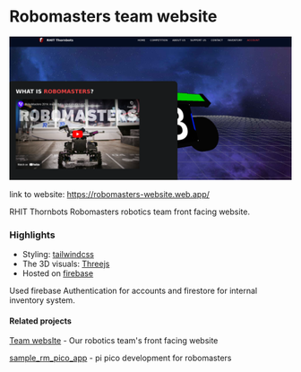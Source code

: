 # Robomasters team website

![website image](final_proj_img.png)

link to website: https://robomasters-website.web.app/

RHIT Thornbots Robomasters robotics team front facing website.

### Highlights
* Styling: [tailwindcss](https://tailwindcss.com/)  
* The 3D visuals: [Threejs](https://threejs.org/)  
* Hosted on [firebase](https://firebase.google.com/)

Used firebase Authentication for accounts and firestore for internal inventory 
system.

#### Related projects
[Team websIte](https://robomasters-website.web.app/) - Our robotics team's front facing website

[sample_rm_pico_app](https://github.com/agmui/sample_rm_pico_app) - pi pico development for robomasters
